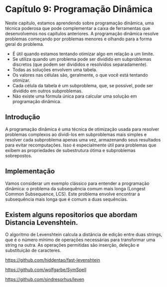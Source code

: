 # Capítulo 9: Programação Dinâmica

Neste capítulo, estamos aprendendo sobre programação dinâmica, uma técnica poderosa que pode complementar a caixa de ferramentas que desenvolvemos nos capítulos anteriores. A programação dinâmica resolve problemas começando por problemas menores e olhando para a forma geral do problema.

* É útil quando estamos tentando otimizar algo em relação a um limite.
* Se utiliza quando um problema pode ser dividido em subproblemas discretos (que podem ser divididos e resolvidos separadamente).
* Todas as soluções envolvem uma tabela.
* Os valores nas células são, geralmente, o que você está tentando otimizar.
* Cada célula da tabela é um subproblema, que, se possível, pode ser dividido em outros subproblemas.
* Não existe uma fórmula única para calcular uma solução em programação dinâmica.

## Introdução

A programação dinâmica é uma técnica de otimização usada para resolver problemas complexos ao dividi-los em subproblemas mais simples e resolver cada subproblema apenas uma vez, armazenando seus resultados para evitar recomputações. Isso é especialmente útil para problemas que exibem as propriedades de subestrutura ótima e subproblemas sobrepostos.

## Implementação

Vamos considerar um exemplo clássico para entender a programação dinâmica: o problema da subsequência comum mais longa (Longest Common Subsequence, LCS). Este problema envolve encontrar a subsequência mais longa que é comum a duas sequências.

## Existem alguns repositorios que abordam Distancia Levenshtein.

O algoritmo de Levenshtein calcula a distância de edição entre duas strings, que é o número mínimo de operações necessárias para transformar uma string na outra. As operações permitidas são inserção, deleção e substituição de caracteres.

https://github.com/hiddentao/fast-levenshtein

https://github.com/wolfgarbe/SymSpell

https://github.com/sindresorhus/leven
